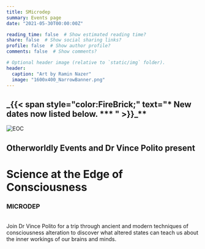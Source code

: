 ```yaml
---
title: SMicrodep
summary: Events page
date: "2021-05-30T00:00:00Z"

reading_time: false  # Show estimated reading time?
share: false  # Show social sharing links?
profile: false  # Show author profile?
comments: false  # Show comments?

# Optional header image (relative to `static/img` folder).
header:
  caption: "Art by Ramin Nazer"
  image: "1600x400_NarrowBanner.png"
---
```

## **_{{< span style="color:FireBrick;" text="*** New dates now listed below. *** " >}}_**

![EOC](water.jpg)
## **Otherworldly Events and Dr Vince Polito present**
# **Science at the Edge of Consciousness**

### MICRODEP
<br />
Join Dr Vince Polito for a trip through ancient and modern techniques of consciousness alteration to discover what altered states can teach us about the inner workings of our brains and minds.
<br />
<br />

